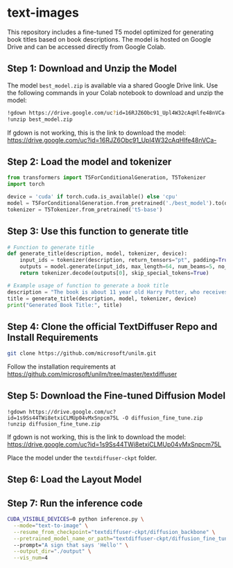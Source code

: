 # text-images

This repository includes a fine-tuned T5 model optimized for generating book titles based on book descriptions. 
The model is hosted on Google Drive and can be accessed directly from Google Colab.



## Step 1: Download and Unzip the Model

The model `best_model.zip` is available via a shared Google Drive link. Use the following commands in your Colab notebook to download and unzip the model:

```bash
!gdown https://drive.google.com/uc?id=16RJZ6Obc91_Upl4W32cAqHlfe48nVCa- -O best_model.zip
!unzip best_model.zip
```

If gdown is not working, this is the link to download the model: https://drive.google.com/uc?id=16RJZ6Obc91_Upl4W32cAqHlfe48nVCa-

## Step 2: Load the model and tokenizer
```python
from transformers import T5ForConditionalGeneration, T5Tokenizer
import torch

device = 'cuda' if torch.cuda.is_available() else 'cpu'
model = T5ForConditionalGeneration.from_pretrained('./best_model').to(device)
tokenizer = T5Tokenizer.from_pretrained('t5-base')
```


## Step 3: Use this function to generate title

```python
# Function to generate title
def generate_title(description, model, tokenizer, device):
    input_ids = tokenizer(description, return_tensors="pt", padding=True, truncation=True, max_length=512).input_ids.to(device)
    outputs = model.generate(input_ids, max_length=64, num_beams=5, no_repeat_ngram_size=2)
    return tokenizer.decode(outputs[0], skip_special_tokens=True)

# Example usage of function to generate a book title
description = "The book is about 11 year old Harry Potter, who receives a letter saying that he is invited to attend Hogwarts, school of witchcraft and wizardry. He then learns that a powerful wizard and his minions are after the sorcerer's stone that will make this evil wizard immortal and undefeatable."
title = generate_title(description, model, tokenizer, device)
print("Generated Book Title:", title)
```

## Step 4: Clone the official TextDiffuser Repo and Install Requirements

```bash
git clone https://github.com/microsoft/unilm.git
```

Follow the installation requirements at https://github.com/microsoft/unilm/tree/master/textdiffuser

## Step 5: Download the Fine-tuned Diffusion Model


```
!gdown https://drive.google.com/uc?id=1s9Ss44TWi8etxiCLMUp04vMxSnpcm75L -O diffusion_fine_tune.zip
!unzip diffusion_fine_tune.zip
```


If gdown is not working, this is the link to download the model: https://drive.google.com/uc?id=1s9Ss44TWi8etxiCLMUp04vMxSnpcm75L

Place the model under the ```textdiffuser-ckpt``` folder.

## Step 6: Load the Layout Model


## Step 7: Run the inference code
```bash
CUDA_VISIBLE_DEVICES=0 python inference.py \
  --mode="text-to-image" \
  --resume_from_checkpoint="textdiffuser-ckpt/diffusion_backbone" \
  --pretrained_model_name_or_path="textdiffuser-ckpt/diffusion_fine_tune"
  --prompt="A sign that says 'Hello'" \
  --output_dir="./output" \
  --vis_num=4
```



